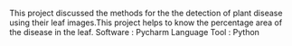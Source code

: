 This project discussed the methods for the the detection of plant disease using their leaf images.This project helps to know the percentage area of the disease in the leaf.
Software : Pycharm
Language Tool : Python
